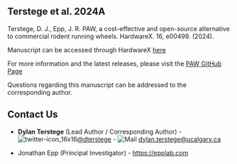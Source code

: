 ## Terstege et al. 2024A

Terstege, D. J., Epp, J. R. PAW, a cost-effective and open-source alternative to commercial rodent running wheels. HardwareX. 16, e00499. (2024).

Manuscript can be accessed through HardwareX [here](https://www.sciencedirect.com/science/article/pii/S2468067223001062)

For more information and the latest releases, please visit the [PAW GitHub Page](https://github.com/dterstege/PAW)

Questions regarding this manuscript can be addressed to the corresponding author.

## Contact Us

- **Dylan Terstege** (Lead Author / Corresponding Author) - ![twitter-icon_16x16](https://user-images.githubusercontent.com/44174532/113163958-e3d3e400-91fd-11eb-8d79-17906d8d3f25.png)[@dterstege](https://twitter.com/dterstege) - ![Mail](https://user-images.githubusercontent.com/44174532/113164412-50e77980-91fe-11eb-9282-dd83852578ce.png)
<dylan.terstege@ucalgary.ca>

- Jonathan Epp (Principal Investigator) - https://epplab.com
